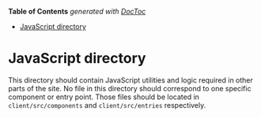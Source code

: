 <!-- START doctoc generated TOC please keep comment here to allow auto update -->
<!-- DON'T EDIT THIS SECTION, INSTEAD RE-RUN doctoc TO UPDATE -->
**Table of Contents**  *generated with [DocToc](https://github.com/thlorenz/doctoc)*

- [JavaScript directory](#javascript-directory)

<!-- END doctoc generated TOC please keep comment here to allow auto update -->

# JavaScript directory

This directory should contain JavaScript utilities and logic required in other parts of the site. No file in this directory should correspond to one specific component or entry point. Those files should be located in `client/src/components` and `client/src/entries` respectively.

